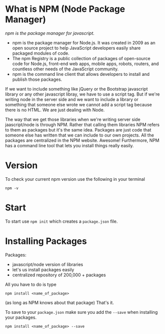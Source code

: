 # What is NPM (Node Package Manager)
*npm is the package manager for javascript.*

+ npm is the package manager for Node.js. It was created in 2009 as an open source project to help JavaScript developers easily share packaged modules of code.
+ The npm Registry is a public collection of packages of open-source code for Node.js, front-end web apps, mobile apps, robots, routers, and countless other needs of the JavaScript community.
+ npm is the command line client that allows developers to install and publish those packages.

If we want to include something like jQuery or the Bootstrap javascript library or any other javascript libray, we have to use a script tag. But if we're writing node in the server side and we want to include a library or something that someone else wrote we cannot add a script tag because there is no HTML. We are just dealing with Node. 

The way that we get those libraries when we're writing server side jaascript/node is through NPM. Rather that calling them libraries NPM refers to them as packages but it's the same idea. Packages are just code that someone else has written that we can include to our own projects. All the packages are centralized in the NPM website. Awesome! Furthermore, NPM has a command line tool that lets you install things really easily. 

# Version 
To check your current npm version use the following in your terminal 
```
npm -v
```

# Start
To start use ```npm init``` which creates a ```package.json``` file.

# Installing Packages
Packages: 
+ javascript/node version of libraries
+ let's us install packages easily
+ centralized repository of 200,000 + packages 

All you have to do is type   
```
npm install <name_of_package>
```  
(as long as NPM knows about that package) That's it. 

To save to your ```package.json``` make sure you add the ```--save``` when installing your packages. 
```
npm install <name_of_package> --save
```


